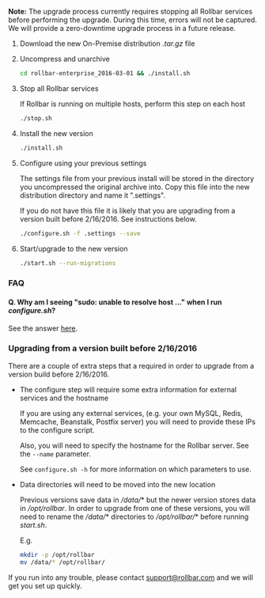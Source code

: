 **Note:** The upgrade process currently requires stopping all Rollbar services before performing the upgrade. 
During this time, errors will not be captured. We will provide a zero-downtime upgrade process in 
a future release.

1. Download the new On-Premise distribution *.tar.gz* file
2. Uncompress and unarchive

   ```sh
   cd rollbar-enterprise_2016-03-01 && ./install.sh
   ```
3. Stop all Rollbar services
   
   If Rollbar is running on multiple hosts, perform this step on each host
   
   ```sh
   ./stop.sh
   ```
4. Install the new version

   ```sh
   ./install.sh
   ```
5. Configure using your previous settings

   The settings file from your previous install will be stored in the directory 
   you uncompressed the original archive into. Copy this file into the new distribution directory
   and name it ".settings".
   
   If you do not have this file it is likely that you are upgrading from a version built before 
   2/16/2016. See instructions below.
   
   ```sh
   ./configure.sh -f .settings --save
   ```
6. Start/upgrade to the new version

   ```sh
   ./start.sh --run-migrations
   ```
   
### FAQ

#### Q. Why am I seeing "sudo: unable to resolve host ..." when I run *configure.sh*?

See the answer [here](https://github.com/rollbar/docs/blob/on-prem-v1/on-premise/install.md#q-why-am-i-seeing-sudo-unable-to-resolve-host--when-i-run-configuresh).

### Upgrading from a version built before 2/16/2016

There are a couple of extra steps that a required in order to upgrade from a version build before
2/16/2016.

- The configure step will require some extra information for external services and the hostname
  
  If you are using any external services, (e.g. your own MySQL, Redis, Memcache, Beanstalk, Postfix server)
  you will need to provide these IPs to the configure script. 

  Also, you will need to specify the hostname for the Rollbar server. See the `--name` parameter.

  See `configure.sh -h` for more information on which parameters to use.

- Data directories will need to be moved into the new location

  Previous versions save data in */data/** but the newer version stores data in */opt/rollbar*. 
  In order to upgrade from one of these versions, you will need to rename the */data/** directories
  to */opt/rollbar/** before running *start.sh*.
  
  E.g.
  
  ```sh
  mkdir -p /opt/rollbar
  mv /data/* /opt/rollbar/
  ```

If you run into any trouble, please contact support@rollbar.com and we will get you set up quickly.
